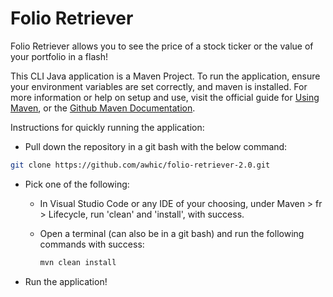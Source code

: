 # Folio Retriever
Folio Retriever allows you to see the price of a stock ticker or the value of your portfolio in a flash!

This CLI Java application is a Maven Project. To run the application, ensure your environment variables are set correctly, and maven is installed. For more information or help on setup and use, visit the official guide for [Using Maven](https://maven.apache.org/), or the [Github Maven Documentation](https://github.com/apache/maven/blob/master/README.md).

Instructions for quickly running the application:
- Pull down the repository in a git bash with the below command:

 ```bash
 git clone https://github.com/awhic/folio-retriever-2.0.git
 ```
- Pick one of the following:
  - In Visual Studio Code or any IDE of your choosing, under Maven > fr > Lifecycle, run 'clean' and 'install', with success.
  - Open a terminal (can also be in a git bash) and run the following commands with success:
  
      ```bash
      mvn clean install
      ```
- Run the application!
